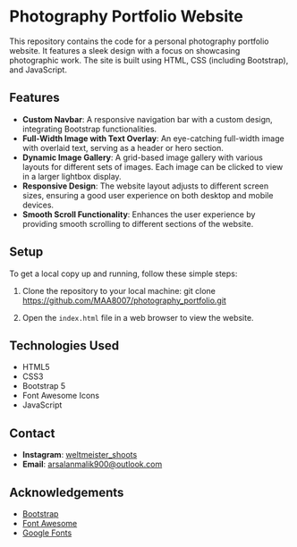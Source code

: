 # Photography Portfolio Website

This repository contains the code for a personal photography portfolio website. It features a sleek design with a focus on showcasing photographic work. The site is built using HTML, CSS (including Bootstrap), and JavaScript.

## Features

- **Custom Navbar**: A responsive navigation bar with a custom design, integrating Bootstrap functionalities.
- **Full-Width Image with Text Overlay**: An eye-catching full-width image with overlaid text, serving as a header or hero section.
- **Dynamic Image Gallery**: A grid-based image gallery with various layouts for different sets of images. Each image can be clicked to view in a larger lightbox display.
- **Responsive Design**: The website layout adjusts to different screen sizes, ensuring a good user experience on both desktop and mobile devices.
- **Smooth Scroll Functionality**: Enhances the user experience by providing smooth scrolling to different sections of the website.

## Setup

To get a local copy up and running, follow these simple steps:

1. Clone the repository to your local machine:
git clone https://github.com/MAA8007/photography_portfolio.git

2. Open the `index.html` file in a web browser to view the website.

## Technologies Used

- HTML5
- CSS3
- Bootstrap 5
- Font Awesome Icons
- JavaScript

## Contact

- **Instagram**: [weltmeister_shoots](https://www.instagram.com/weltmeister_shoots/)
- **Email**: [arsalanmalik900@outlook.com](mailto:arsalanmalik900@outlook.com)

## Acknowledgements

- [Bootstrap](https://getbootstrap.com/)
- [Font Awesome](https://fontawesome.com/)
- [Google Fonts](https://fonts.google.com/)
